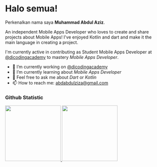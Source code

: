 # Halo semua! 

Perkenalkan nama saya **Muhammad Abdul Aziz**.<br>

An independent Mobile Apps Developer who loves to create and share projects about Mobile Apps! I've enjoyed Kotlin and dart and make it the main language in creating a project.

I'm currently active in contributing as Student Mobile Apps Developer at <a href="https://github.com/dicodingacademy">@dicodingacademy</a> to mastery *Mobile Apps Developer*.

- 🔭 I’m currently working on <a href="https://github.com/dicodingacademy">@dicodingacademy</a>
- 🌱 I’m currently learning about *Mobile Apps Developer*
- 💬 Feel free to ask me about *Dart* or *Kotlin*
- 📫 How to reach me: abdabdulziza@gmail.com

### Github Statistic
<p align="left">
<a href="https://github.com/mabduls">
  <img height="180em" src="https://github-readme-stats-eight-theta.vercel.app/api?username=penuliscode&show_icons=true&theme=algolia&include_all_commits=true&count_private=true"/>
  <img height="180em" src="https://github-readme-stats-eight-theta.vercel.app/api/top-langs/?username=penuliscode&layout=compact&theme=algolia"/>
</a>
</p>
